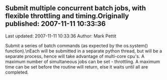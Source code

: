 ## Submit multiple concurrent batch jobs, with flexible throttling and timing.Originally published: 2007-11-11 10:33:36 
Last updated: 2007-11-11 10:33:36 
Author: Mark Pettit 
 
Submit a series of batch commands (as expected by the os.system() function).\nEach will be submitted in a separate python thread, but will be a separate process, hence will take advantage of multi-core cpu's.  A maximum number of simultaneous jobs can be set - throttling.  A maximum time can be set before the routine will return, else it waits until all are completed.